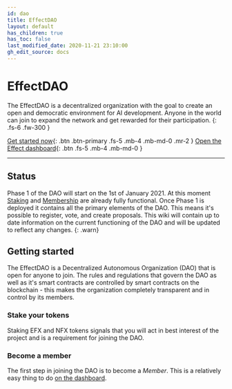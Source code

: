 ```yaml
---
id: dao
title: EffectDAO
layout: default
has_children: true
has_toc: false
last_modified_date: 2020-11-21 23:10:00
gh_edit_source: docs
---
```


# EffectDAO

The EffectDAO is a decentralized organization with the goal to create an open
and democratic environment for AI development. Anyone in the world can join to
expand the network and get rewarded for their participation.
{: .fs-6 .fw-300 }

[Get started now](#getting-started){: .btn .btn-primary .fs-5 .mb-4 .mb-md-0 .mr-2 } [Open the Effect dashboard](https://dashboard.effect.ai){: .btn .fs-5 .mb-4 .mb-md-0 }

---

## Status

Phase 1 of the DAO will start on the 1st of January 2021. At this moment
[Staking](staking) and [Membership](membership) are already fully
functional. Once Phase 1 is deployed it contains all the primary elements of the
DAO. This means it's possible to register, vote, and create proposals. This wiki
will contain up to date information on the current functioning of the DAO and
will be updated to reflect any changes.
{: .warn}

## Getting started

The EffectDAO is a Decentralized Autonomous Organization (DAO) that is open for
anyone to join. The rules and regulations that govern the DAO as well as it's
smart contracts are controlled by smart contracts on the blockchain - this makes
the organization completely transparent and in control by its members.

### Stake your tokens 
Staking EFX and NFX tokens signals that you will act in best interest of the
project and is a requirement for joining the DAO.

### Become a member
The first step in joining the DAO is to become a _Member_. This is a relatively
easy thing to do [on the dashboard](https://dashboard.effect.ai).
